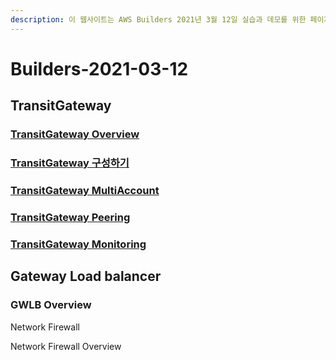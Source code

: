 ```yaml
---
description: 이 웹사이트는 AWS Builders 2021년 3월 12일 실습과 데모를 위한 페이지 입니다.
---
```


# Builders-2021-03-12

## TransitGateway

### [TransitGateway Overview](transitgateway-overview.md)

### [TransitGateway 구성하기](transitgateway-basic.md)

### [TransitGateway MultiAccount](transitgateway-multiaccount.md)

### [TransitGateway Peering](transitgateway-multiaccount.md)

### [TransitGateway Monitoring](transitgateway-monitoring.md)

## Gateway Load balancer

### GWLB Overview



Network Firewall

Network Firewall Overview



